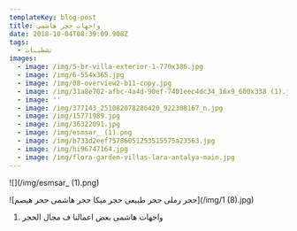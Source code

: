 ```yaml
---
templateKey: blog-post
title: واجهات حجر هاشمى
date: 2018-10-04T08:39:09.908Z
tags:
  - تشطيبات
images:
  - image: /img/5-br-villa-exterior-1-770x386.jpg
  - image: /img/6-554x365.jpg
  - image: /img/08-overview2-b11-copy.jpg
  - image: /img/31a8e702-afbc-4a4d-90ef-7401eec4dc34_16x9_600x338 (1).jpg
  - image: ''
  - image: /img/377143_251082078286420_922308167_n.jpg
  - image: /img/15771989.jpg
  - image: /img/36322091.jpg
  - image: /img/esmsar_ (1).png
  - image: /img/b733d2eef75786051253515575a23563.jpg
  - image: /img/hi96747164.jpg
  - image: /img/flora-garden-villas-lara-antalya-main.jpg
---
```

![](/img/esmsar_ (1).png)

!\[حجر رملى  حجر طبيعى  حجر ميكا حجر هاشمى  حجر هيصم](/img/1 (8).jpg)

1. واجهات هاشمى  بعض اعمالنا ف مجال الحجر
